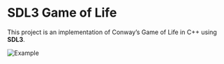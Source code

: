 # SDL3 Game of Life

This project is an implementation of Conway’s Game of Life in C++ using **SDL3**.

![Example](https://imgur.com/VZ0arwd)
